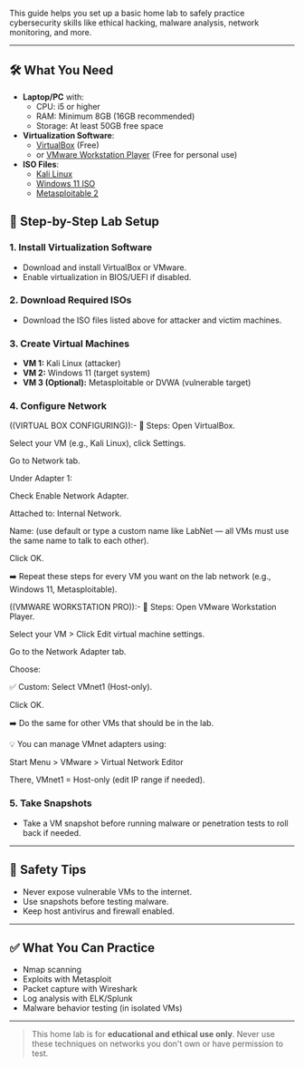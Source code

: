 This guide helps you set up a basic home lab to safely practice cybersecurity skills like ethical hacking, malware analysis, network monitoring, and more.

---

## 🛠 What You Need

- **Laptop/PC** with:
  - CPU: i5 or higher
  - RAM: Minimum 8GB (16GB recommended)
  - Storage: At least 50GB free space
- **Virtualization Software**:
  - [VirtualBox](https://www.virtualbox.org/) (Free)
  - or [VMware Workstation Player](https://www.vmware.com/products/workstation-player.html) (Free for personal use)
- **ISO Files**:
  - [Kali Linux](https://www.kali.org/get-kali/)
  - [Windows 11 ISO](https://www.microsoft.com/software-download/windows11)
  - [Metasploitable 2](https://sourceforge.net/projects/metasploitable/)

## 🧱 Step-by-Step Lab Setup

### 1. Install Virtualization Software
- Download and install VirtualBox or VMware.
- Enable virtualization in BIOS/UEFI if disabled.

### 2. Download Required ISOs
- Download the ISO files listed above for attacker and victim machines.

### 3. Create Virtual Machines
- **VM 1:** Kali Linux (attacker)
- **VM 2:** Windows 11 (target system)
- **VM 3 (Optional):** Metasploitable or DVWA (vulnerable target)

### 4. Configure Network
((VIRTUAL BOX CONFIGURING)):-
🔧 Steps:
Open VirtualBox.

Select your VM (e.g., Kali Linux), click Settings.

Go to Network tab.

Under Adapter 1:

Check Enable Network Adapter.

Attached to: Internal Network.

Name: (use default or type a custom name like LabNet — all VMs must use the same name to talk to each other).

Click OK.

➡️ Repeat these steps for every VM you want on the lab network (e.g., Windows 11, Metasploitable).

((VMWARE WORKSTATION PRO)):-
🔧 Steps:
Open VMware Workstation Player.

Select your VM > Click Edit virtual machine settings.

Go to the Network Adapter tab.

Choose:

✅ Custom: Select VMnet1 (Host-only).

Click OK.

➡️ Do the same for other VMs that should be in the lab.

💡 You can manage VMnet adapters using:

Start Menu > VMware > Virtual Network Editor

There, VMnet1 = Host-only (edit IP range if needed).

### 5. Take Snapshots
- Take a VM snapshot before running malware or penetration tests to roll back if needed.

---

## 🔐 Safety Tips

- Never expose vulnerable VMs to the internet.
- Use snapshots before testing malware.
- Keep host antivirus and firewall enabled.

---

## ✅ What You Can Practice

- Nmap scanning
- Exploits with Metasploit
- Packet capture with Wireshark
- Log analysis with ELK/Splunk
- Malware behavior testing (in isolated VMs)

---

> This home lab is for **educational and ethical use only**. Never use these techniques on networks you don't own or have permission to test.

